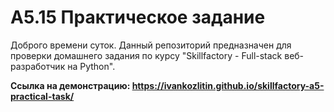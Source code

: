 # А5.15 Практическое задание
Доброго времени суток. Данный репозиторий предназначен для проверки домашнего задания по курсу "Skillfactory - Full-stack веб-разработчик на Python".

**Ссылка на демонстрацию: https://ivankozlitin.github.io/skillfactory-a5-practical-task/**
